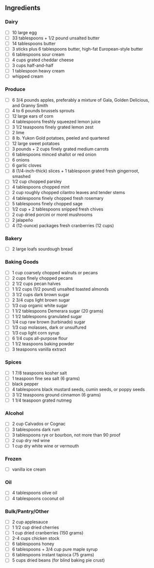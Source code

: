 ## Ingredients

### Dairy

- [ ] 10 large egg
- [ ] 33 tablespoons + 1/2 pound unsalted butter
- [ ] 14 tablespoons butter
- [ ] 3 sticks plus 6 tablespoons butter, high-fat European-style butter
- [ ] 6 tablespoons sour cream
- [ ] 4 cups grated cheddar cheese
- [ ] 3 cups half-and-half
- [ ] 1 tablespoon heavy cream
- [ ] whipped cream

### Produce

- [ ] 6 3/4 pounds apples, preferably a mixture of Gala, Golden Delicious, and Granny Smith
- [ ] 4 to 6 pounds brussels sprouts
- [ ] 12 large ears of corn
- [ ] 4 tablespoons freshly squeezed lemon juice
- [ ] 3 1/2 teaspoons finely grated lemon zest
- [ ] 2 lime
- [ ] 8 lb. Yukon Gold potatoes, peeled and quartered
- [ ] 12 large sweet potatoes
- [ ] 3 pounds + 2 cups finely grated medium carrots
- [ ] 6 tablespoons minced shallot or red onion
- [ ] 6 onions
- [ ] 6 garlic cloves
- [ ] 8 (1/4-inch-thick) slices + 1 tablespoon grated fresh gingerroot, smashed
- [ ] 1/2 cup chopped parsley
- [ ] 4 tablespoons chopped mint
- [ ] 2 cup roughly chopped cilantro leaves and tender stems
- [ ] 4 tablespoons finely chopped fresh rosemary
- [ ] 5 tablespoons finely chopped sage
- [ ] 1/2 cup + 2 tablespoons snipped fresh chives
- [ ] 2 cup dried porcini or morel mushrooms
- [ ] 2 jalapeño
- [ ] 4 (12-ounce) packages fresh cranberries (12 cups)

### Bakery

- [ ] 2 large loafs sourdough bread

### Baking Goods

- [ ] 1 cup coarsely chopped walnuts or pecans
- [ ] 2 cups finely chopped pecans
- [ ] 2 1/2 cups pecan halves
- [ ] 1 1/2 cups (1/2 pound) unsalted toasted almonds
- [ ] 3 1/2 cups dark brown sugar
- [ ] 2 3/4 cups light brown sugar
- [ ] 1/3 cup organic white sugar
- [ ] 1 1/2 tablespoons Demerara sugar (20 grams)
- [ ] 1 1/2 tablespoons granulated sugar
- [ ] 1/4 cup raw brown (turbinado) sugar
- [ ] 1/3 cup molasses, dark or unsulfured
- [ ] 1/3 cup light corn syrup
- [ ] 6 1/4 cups all-purpose flour
- [ ] 1 1/2 teaspoons baking powder
- [ ] 3 teaspoons vanilla extract

### Spices

- [ ] 1 7/8 teaspoons kosher salt
- [ ] 1 teaspoon fine sea salt (6 grams)
- [ ] black pepper
- [ ] 4 tablespoons black mustard seeds, cumin seeds, or poppy seeds
- [ ] 3 1/2 teaspoons ground cinnamon (6 grams)
- [ ] 1 1/4 teaspoon grated nutmeg

### Alcohol

- [ ] 2 cup Calvados or Cognac
- [ ] 3 tablespoons dark rum
- [ ] 3 tablespoons rye or bourbon, not more than 90 proof
- [ ] 2 cup dry red wine
- [ ] 1 cup dry white wine or vermouth

### Frozen

- [ ] vanilla ice cream

### Oil

- [ ] 4 tablespoons olive oil
- [ ] 4 tablespoons coconut oil

### Bulk/Pantry/Other

- [ ] 2 cup applesauce
- [ ] 1 1/2 cup dried cherries
- [ ] 1 cup dried cranberries (150 grams)
- [ ] 2-4 cups chicken stock
- [ ] 6 tablespoons honey
- [ ] 6 tablespoons + 3/4 cup pure maple syrup
- [ ] 6 tablespoons instant tapioca (75 grams)
- [ ] 5 cups dried beans (for blind baking pie crust)
